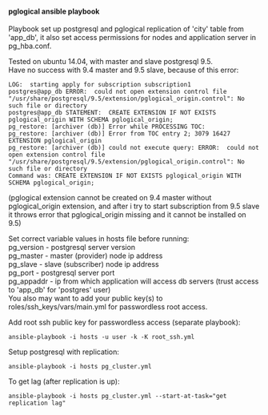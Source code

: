 #### pglogical ansible playbook

Playbook set up postgresql and pglogical replication of 'city' table from 'app_db', it also set access permissions for nodes and application server in pg_hba.conf.

Tested on ubuntu 14.04, with master and slave postgresql 9.5. \
Have no success with 9.4 master and 9.5 slave, because of this error: 

```
LOG:  starting apply for subscription subscription1
postgres@app_db ERROR:  could not open extension control file "/usr/share/postgresql/9.5/extension/pglogical_origin.control": No such file or directory
postgres@app_db STATEMENT:  CREATE EXTENSION IF NOT EXISTS pglogical_origin WITH SCHEMA pglogical_origin;
pg_restore: [archiver (db)] Error while PROCESSING TOC:
pg_restore: [archiver (db)] Error from TOC entry 2; 3079 16427 EXTENSION pglogical_origin
pg_restore: [archiver (db)] could not execute query: ERROR:  could not open extension control file "/usr/share/postgresql/9.5/extension/pglogical_origin.control": No such file or directory
Command was: CREATE EXTENSION IF NOT EXISTS pglogical_origin WITH SCHEMA pglogical_origin;
```

(pglogical extension cannot be created on 9.4 master without pglogical_origin extension, and after i try to start subscription from 9.5 slave it throws error that pglogical_origin missing and it cannot be installed on 9.5)

Set correct variable values in hosts file before running: \
pg_version - postgresql server version \
pg_master - master (provider) node ip address \
pg_slave - slave (subscriber) node ip address \
pg_port - postgresql server port \
pg_appaddr - ip from which application will access db servers (trust access to 'app_db' for 'postgres' user) \
You also may want to add your public key(s) to roles/ssh_keys/vars/main.yml for passwordless root access.

Add root ssh public key for passwordless access (separate playbook):
```
ansible-playbook -i hosts -u user -k -K root_ssh.yml
```
Setup postgresql with replication:
```
ansible-playbook -i hosts pg_cluster.yml
```
To get lag (after replication is up):
```
ansible-playbook -i hosts pg_cluster.yml --start-at-task="get replication lag"
```

